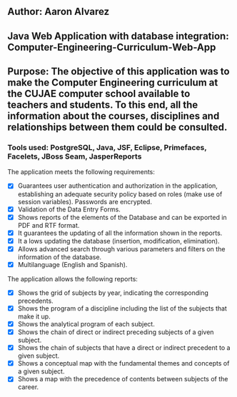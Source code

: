 ## Author: Aaron Alvarez

## Java Web Application with database integration: Computer-Engineering-Curriculum-Web-App

## Purpose: The objective of this application was to make the Computer Engineering curriculum at the CUJAE computer school available to teachers and students. To this end, all the information about the courses, disciplines and relationships between them could be consulted.

### Tools used: PostgreSQL, Java, JSF, Eclipse, Primefaces, Facelets, JBoss Seam, JasperReports

The application meets the following requirements:
* [x] Guarantees user authentication and authorization in the application, establishing an adequate security policy based on roles (make use of session variables). Passwords are encrypted.
* [x] Validation of the Data Entry Forms.
* [x] Shows reports of the elements of the Database and can be exported in PDF and RTF format.
* [x] It guarantees the updating of all the information shown in the reports.
* [x] It a lows updating the database (insertion, modification, elimination).
* [x] Allows advanced search through various parameters and filters on the information of the database.
* [x] Multilanguage (English and Spanish).

The application allows the following reports:
* [x] Shows the grid of subjects by year, indicating the corresponding precedents.
* [x] Shows the program of a discipline including the list of the subjects that make it up.
* [x] Shows the analytical program of each subject.
* [x] Shows the chain of direct or indirect preceding subjects of a given subject.
* [x] Shows the chain of subjects that have a direct or indirect precedent to a given subject.
* [x] Shows a conceptual map with the fundamental themes and concepts of a given subject.
* [x] Shows a map with the precedence of contents between subjects of the career.
